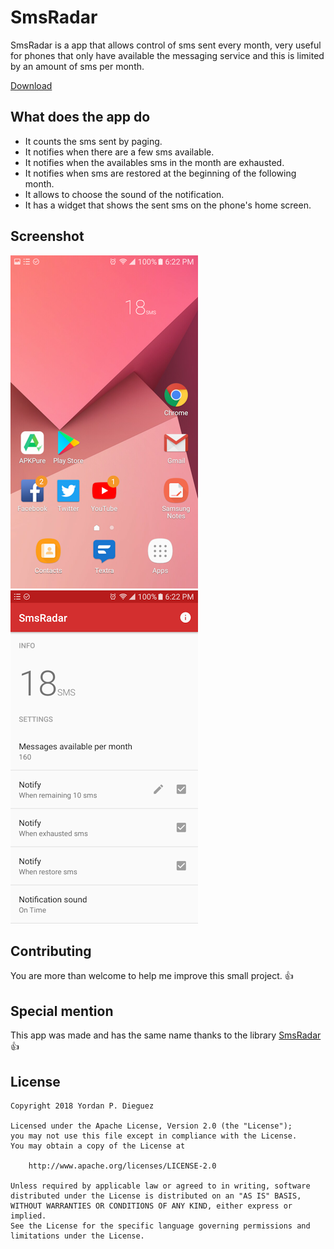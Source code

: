 # SmsRadar
SmsRadar is a app that allows control of sms sent every month, very useful for phones that only have available the messaging service and this is limited by an amount of sms per month.

[Download](https://github.com/ypdieguez/SmsRadar/releases/download/1.0/SmsRadar_v1.0.apk)

## What does the app do
* It counts the sms sent by paging.
* It notifies when there are a few sms available.
* It notifies when the availables sms in the month are exhausted.
* It notifies when sms are restored at the beginning of the following month.
* It allows to choose the sound of the notification.
* It has a widget that shows the sent sms on the phone's home screen.

## Screenshot
![Screenshot1](captures/Screenshot_20180711-182230.png)
![Screenshot1](captures/Screenshot_20180711-182220.png)


## Contributing
You are more than welcome to help me improve this small project. :+1:

## Special mention
This app was made and has the same name thanks to the library [SmsRadar](https://github.com/tuenti/SmsRadar) :+1:

## License
    Copyright 2018 Yordan P. Dieguez

    Licensed under the Apache License, Version 2.0 (the "License");
    you may not use this file except in compliance with the License.
    You may obtain a copy of the License at

        http://www.apache.org/licenses/LICENSE-2.0

    Unless required by applicable law or agreed to in writing, software
    distributed under the License is distributed on an "AS IS" BASIS,
    WITHOUT WARRANTIES OR CONDITIONS OF ANY KIND, either express or implied.
    See the License for the specific language governing permissions and
    limitations under the License.

